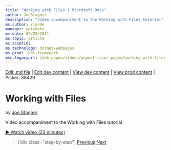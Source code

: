 ```yaml
---
title: "Working with Files | Microsoft Docs"
author: JoeStagner
description: "Video accompaniment to the Working with Files tutorial"
ms.author: riande
manager: wpickett
ms.date: 02/25/2011
ms.topic: article
ms.assetid: 
ms.technology: dotnet-webpages
ms.prod: .net-framework
msc.legacyurl: /web-pages/videos/aspnet-razor-pages/working-with-files
---
```

[Edit .md file](C:\Projects\msc\dev\Msc.Www\Web.ASP\App_Data\github\web-pages\videos\aspnet-razor-pages\working-with-files.md) | [Edit dev content](http://www.aspdev.net/umbraco#/content/content/edit/26760) | [View dev content](http://docs.aspdev.net/tutorials/web-pages/videos/aspnet-razor-pages/working-with-files.html) | [View prod content](http://www.asp.net/web-pages/videos/aspnet-razor-pages/working-with-files) | Picker: 38429

Working with Files
====================
by [Joe Stagner](https://github.com/JoeStagner)

Video accompaniment to the Working with Files tutorial

[&#9654; Watch video (23 minutes)](https://channel9.msdn.com/Blogs/ASP-NET-Site-Videos/working-with-files)

>[!div class="step-by-step"] [Previous](displaying-data-in-a-chart-part-2.md) [Next](working-with-images.md)